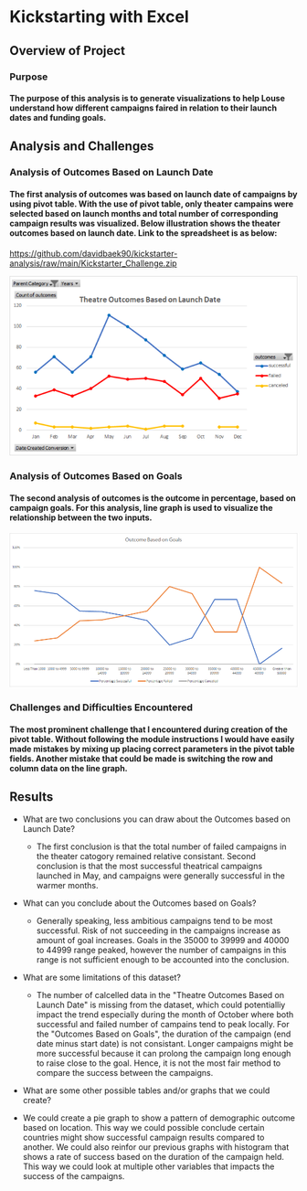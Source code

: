 # Kickstarting with Excel

## Overview of Project

### Purpose

#### The purpose of this analysis is to generate visualizations to help Louse understand how different campaigns faired in relation to their launch dates and funding goals.

## Analysis and Challenges

### Analysis of Outcomes Based on Launch Date

#### The first analysis of outcomes was based on launch date of campaigns by using pivot table. With the use of pivot table, only theater campains were selected based on launch months and total number of corresponding campaign results was visualized. Below illustration shows the theater outcomes based on launch date. Link to the spreadsheet is as below:

https://github.com/davidbaek90/kickstarter-analysis/raw/main/Kickstarter_Challenge.zip

![Theater_Outcomes_vs_Launch](https://raw.githubusercontent.com/davidbaek90/kickstarter-analysis/main/resources/Theater_Outcomes_vs_Launch.png)

### Analysis of Outcomes Based on Goals

#### The second analysis of outcomes is the outcome in percentage, based on campaign goals. For this analysis, line graph is used to visualize the relationship between the two inputs.

![Outcomes_vs_Goals](https://raw.githubusercontent.com/davidbaek90/kickstarter-analysis/main/resources/Outcomes_vs_Goals.png)

### Challenges and Difficulties Encountered

#### The most prominent challenge that I encountered during creation of the pivot table. Without following the module instructions I would have easily made mistakes by mixing up placing correct parameters in the pivot table fields. Another mistake that could be made is switching the row and column data on the line graph.

## Results

- What are two conclusions you can draw about the Outcomes based on Launch Date?
  - The first conclusion is that the total number of failed campaigns in the theater catogory remained relative consistant. Second conclusion is that the most successful theatrical campaigns launched in May, and campaigns were generally successful in the warmer months.

- What can you conclude about the Outcomes based on Goals?
  - Generally speaking, less ambitious campaigns tend to be most successful. Risk of not succeeding in the campaigns increase as amount of goal increases. Goals in the 35000 to 39999 and 40000 to 44999 range peaked, however the number of campaigns in this range is not sufficient enough to be accounted into the conclusion.

- What are some limitations of this dataset?
  - The number of calcelled data in the "Theatre Outcomes Based on Launch Date" is missing from the dataset, which could potentialliy impact the trend especially during the month of October where both successful and failed number of campains tend to peak locally. For the "Outcomes Based on Goals", the duration of the campaign (end date minus start date) is not consistant. Longer campaigns might be more successful because it can prolong the campaign long enough to raise close to the goal. Hence, it is not the most fair method to compare the success between the campaigns.

- What are some other possible tables and/or graphs that we could create?
 - We could create a pie graph to show a pattern of demographic outcome based on location. This way we could possible conclude certain countries might show successful campaign results compared to another. We could also reinfor our previous graphs with histogram that shows a rate of success based on the duration of the campaign held. This way we could look at multiple other variables that impacts the success of the campaigns.

